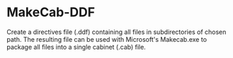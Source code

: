 # MakeCab-DDF
Create a directives file (.ddf) containing all files in subdirectories of chosen path.  The resulting file can be used with Microsoft's Makecab.exe to package all files into a single cabinet (.cab) file.
